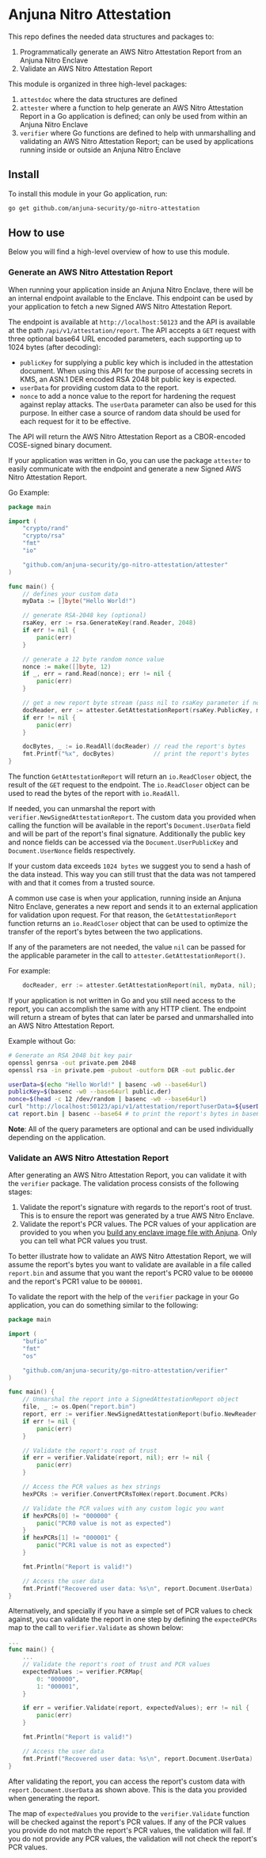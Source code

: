 # Anjuna Nitro Attestation

This repo defines the needed data structures and packages to:

1. Programmatically generate an AWS Nitro Attestation Report from an Anjuna Nitro Enclave
1. Validate an AWS Nitro Attestation Report

This module is organized in three high-level packages:

1. `attestdoc` where the data structures are defined
1. `attester` where a function to help generate an AWS Nitro Attestation Report in a Go application is defined; can only be used from within an Anjuna Nitro Enclave
1. `verifier` where Go functions are defined to help with unmarshalling and validating an AWS Nitro Attestation Report; can be used by applications running inside or outside an Anjuna Nitro Enclave

## Install

To install this module in your Go application, run:

```bash
go get github.com/anjuna-security/go-nitro-attestation
```

## How to use

Below you will find a high-level overview of how to use this module.

### Generate an AWS Nitro Attestation Report

When running your application inside an Anjuna Nitro Enclave, there will be an internal endpoint available to the Enclave.
This endpoint can be used by your application to fetch a new Signed AWS Nitro Attestation Report.

The endpoint is available at `http://localhost:50123` and the API is available at the path `/api/v1/attestation/report`.
The API accepts a `GET` request with three optional base64 URL encoded parameters, each supporting up to 1024 bytes (after decoding):

  * `publicKey` for supplying a public key which is included in the attestation document.
    When using this API for the purpose of accessing secrets in KMS, an ASN.1 DER encoded RSA 2048 bit public key is expected.
  * `userData` for providing custom data to the report.
  * `nonce` to add a nonce value to the report for hardening the request against replay attacks.
    The `userData` parameter can also be used for this purpose.
    In either case a source of random data should be used for each request for it to be effective.

 The API will return the AWS Nitro Attestation Report as a CBOR-encoded COSE-signed binary document.

If your application was written in Go, you can use the package `attester` to easily communicate with the endpoint and generate a new Signed AWS Nitro Attestation Report.

Go Example:

```go
package main

import (
    "crypto/rand"
    "crypto/rsa"
    "fmt"
    "io"

    "github.com/anjuna-security/go-nitro-attestation/attester"
)

func main() {
    // defines your custom data
    myData := []byte("Hello World!")

    // generate RSA-2048 key (optional)
    rsaKey, err := rsa.GenerateKey(rand.Reader, 2048)
    if err != nil {
        panic(err)
    }

    // generate a 12 byte random nonce value
    nonce := make([]byte, 12)
    if _, err = rand.Read(nonce); err != nil {
        panic(err)
    }

    // get a new report byte stream (pass nil to rsaKey parameter if not used)
    docReader, err := attester.GetAttestationReport(rsaKey.PublicKey, myData, nonce)
    if err != nil {
        panic(err)
    }

    docBytes, _ := io.ReadAll(docReader) // read the report's bytes
    fmt.Printf("%x", docBytes)           // print the report's bytes
}
```

The function `GetAttestationReport` will return an `io.ReadCloser` object, the result of the `GET` request to the endpoint. The `io.ReadCloser` object can be used to read the bytes of the report with `io.ReadAll`. 

If needed, you can unmarshal the report with `verifier.NewSignedAttestationReport`. The custom data you provided when calling the function will be available in the report's `Document.UserData` field and will be part of the report's final signature. Additionally the public key and nonce fields can be accessed via the `Document.UserPublicKey` and `Document.UserNonce` fields respectively.

If your custom data exceeds `1024 bytes` we suggest you to send a hash of the data instead. This way you can still trust that the data was not tampered with and that it comes from a trusted source.

A common use case is when your application, running inside an Anjuna Nitro Enclave, generates a new report and sends it to an external application for validation upon request. For that reason, the `GetAttestationReport` function returns an `io.ReadCloser` object that can be used to optimize the transfer of the report's bytes between the two applications.

If any of the parameters are not needed, the value `nil` can be passed for the applicable parameter in the call to `attester.GetAttestationReport()`.

For example:

```go
    docReader, err := attester.GetAttestationReport(nil, myData, nil);
```

If your application is not written in Go and you still need access to the report, you can accomplish the same with any HTTP client. The endpoint will return a stream of bytes that can later be parsed and unmarshalled into an AWS Nitro Attestation Report.

Example without Go:

```bash
# Generate an RSA 2048 bit key pair
openssl genrsa -out private.pem 2048
openssl rsa -in private.pem -pubout -outform DER -out public.der

userData=$(echo "Hello World!" | basenc -w0 --base64url)
publicKey=$(basenc -w0 --base64url public.der)
nonce=$(head -c 12 /dev/random | basenc -w0 --base64url)
curl "http://localhost:50123/api/v1/attestation/report?userData=${userData}&publicKey=${publicKey}&nonce=${nonce}" > report.bin
cat report.bin | basenc --base64 # to print the report's bytes in base64
```

**Note**: All of the query parameters are optional and can be used individually depending on the application.

### Validate an AWS Nitro Attestation Report

After generating an AWS Nitro Attestation Report, you can validate it with the `verifier` package. The validation process consists of the following stages:

1. Validate the report's signature with regards to the report's root of trust. This is to ensure the report was generated by a true AWS Nitro Enclave.
1. Validate the report's PCR values. The PCR values of your application are provided to you when you [build any enclave image file with Anjuna](https://docs.anjuna.io/nitro/latest/getting_started/first_steps/first_steps_AWSNitro.html#_build_an_enclave_image_file_eif). Only you can tell what PCR values you trust.

To better illustrate how to validate an AWS Nitro Attestation Report, we will assume the report's bytes you want to validate are available in a file called `report.bin` and assume that you want the report's PCR0 value to be `000000` and the report's PCR1 value to be `000001`.

To validate the report with the help of the `verifier` package in your Go application, you can do something similar to the following:

```go
package main

import (
    "bufio"
    "fmt"
    "os"

    "github.com/anjuna-security/go-nitro-attestation/verifier"
)

func main() {
    // Unmarshal the report into a SignedAttestationReport object
    file, _ := os.Open("report.bin")
    report, err := verifier.NewSignedAttestationReport(bufio.NewReader(file))
    if err != nil {
        panic(err)
    }

    // Validate the report's root of trust
    if err = verifier.Validate(report, nil); err != nil {
        panic(err)
    }

    // Access the PCR values as hex strings
    hexPCRs := verifier.ConvertPCRsToHex(report.Document.PCRs)

    // Validate the PCR values with any custom logic you want
    if hexPCRs[0] != "000000" {
        panic("PCR0 value is not as expected")
    }
    if hexPCRs[1] != "000001" {
        panic("PCR1 value is not as expected")
    }

    fmt.Println("Report is valid!")

    // Access the user data
    fmt.Printf("Recovered user data: %s\n", report.Document.UserData)
}
```

Alternatively, and specially if you have a simple set of PCR values to check against, you can validate the report in one step by defining the `expectedPCRs` map to the call to `verifier.Validate` as shown below:

```go
...
func main() {
    ...
    // Validate the report's root of trust and PCR values
    expectedValues := verifier.PCRMap{
        0: "000000",
        1: "000001",
    }

    if err = verifier.Validate(report, expectedValues); err != nil {
        panic(err)
    }

    fmt.Println("Report is valid!")

    // Access the user data
    fmt.Printf("Recovered user data: %s\n", report.Document.UserData)
}
```

After validating the report, you can access the report's custom data with `report.Document.UserData` as shown above.
This is the data you provided when generating the report.

The map of `expectedValues` you provide to the `verifier.Validate` function will be checked against the report's PCR values.
If any of the PCR values you provide do not match the report's PCR values, the validation will fail.
If you do not provide any PCR values, the validation will not check the report's PCR values.
